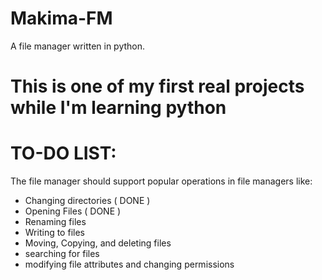 # Makima-FM
A file manager written in python.

# This is one of my first real projects while I'm learning python

TO-DO LIST:
===========
The file manager should support popular operations in file managers like:

* Changing directories                                            ( DONE )
* Opening Files                                                   ( DONE )
* Renaming files
* Writing to files
* Moving, Copying, and deleting files
* searching for files
* modifying file attributes and changing permissions
